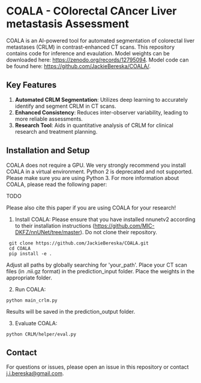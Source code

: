 ﻿# COALA - COlorectal CAncer Liver metastasis Assessment 
COALA is an AI-powered tool for automated segmentation of colorectal liver metastases (CRLM) in contrast-enhanced CT scans. This repository contains code for inference and evaulation. Model weights can be downloaded here: https://zenodo.org/records/12795094. Model code can be found here: https://github.com/JackieBereska/COALA/.

## Key Features

1. **Automated CRLM Segmentation**: Utilizes deep learning to accurately identify and segment CRLM in CT scans.
2. **Enhanced Consistency**: Reduces inter-observer variability, leading to more reliable assessments.
3. **Research Tool**: Aids in quantitative analysis of CRLM for clinical research and treatment planning.

## Installation and Setup

COALA does not require a GPU. We very strongly recommend you install COALA in a virtual environment.
Python 2 is deprecated and not supported. Please make sure you are using Python 3.
For more information about COALA, please read the following paper:

TODO

Please also cite this paper if you are using COALA for your research!


1. Install COALA:
Please ensure that you have installed nnunetv2 according to their installation instructions (https://github.com/MIC-DKFZ/nnUNet/tree/master). Do not clone their repository. 
```
 git clone https://github.com/JackieBereska/COALA.git
 cd COALA
 pip install -e .
```
Adjust all paths by globally searching for 'your_path'. Place your CT scan files (in .nii.gz format) in the prediction_input folder. Place the weights in the appropriate folder.

2. Run COALA:
```
python main_crlm.py
```
Results will be saved in the prediction_output folder.

3. Evaluate COALA:
```
python CRLM/helper/eval.py
```

## Contact
For questions or issues, please open an issue in this repository or contact j.i.bereska@gmail.com.
